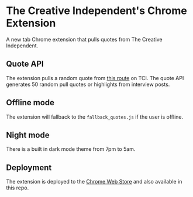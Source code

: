 # The Creative Independent's Chrome Extension
A new tab Chrome extension that pulls quotes from The Creative Independent.

## Quote API
The extension pulls a random quote from [this route](https://thecreativeindependent.com/api/v1/quotes.json) on TCI. The quote API generates 50 random pull quotes or highlights from interview posts.

## Offline mode
The extension will fallback to the `fallback_quotes.js` if the user is offline.

## Night mode
There is a built in dark mode theme from 7pm to 5am.

## Deployment
The extension is deployed to the [Chrome Web Store](https://chrome.google.com/webstore/detail/the-creative-independent%E2%80%99/hfpihhnbilfkcjakaeopanccjlcnnefp) and also available in this repo.
